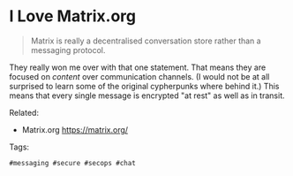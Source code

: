 # I Love Matrix.org

> Matrix is really a decentralised conversation store rather than a
> messaging protocol.

They really won me over with that one statement. That means they are
focused on *content* over communication channels. (I would not be at all
surprised to learn some of the original cypherpunks where behind it.)
This means that every single message is encrypted "at rest" as well as
in transit.

Related:

* Matrix.org <https://matrix.org/>

Tags:

    #messaging #secure #secops #chat
